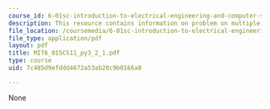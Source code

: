 ```yaml
---
course_id: 6-01sc-introduction-to-electrical-engineering-and-computer-science-i-spring-2011
description: This resource contains information on problem on multiple times.
file_location: /coursemedia/6-01sc-introduction-to-electrical-engineering-and-computer-science-i-spring-2011/7c485d9efddd4672a53ab28c9b0166a8_MIT6_01SCS11_py3_2_1.pdf
file_type: application/pdf
layout: pdf
title: MIT6_01SCS11_py3_2_1.pdf
type: course
uid: 7c485d9efddd4672a53ab28c9b0166a8

---
```

None